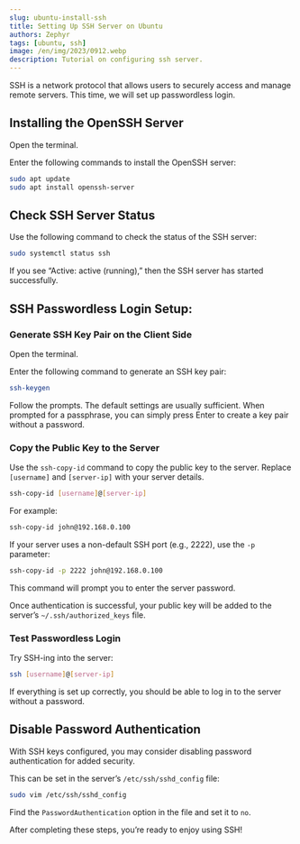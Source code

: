 ```yaml
---
slug: ubuntu-install-ssh
title: Setting Up SSH Server on Ubuntu
authors: Zephyr
tags: [ubuntu, ssh]
image: /en/img/2023/0912.webp
description: Tutorial on configuring ssh server.
---
```


SSH is a network protocol that allows users to securely access and manage remote servers. This time, we will set up passwordless login.

<!-- truncate -->

## Installing the OpenSSH Server

Open the terminal.

Enter the following commands to install the OpenSSH server:

```bash
sudo apt update
sudo apt install openssh-server
```

## Check SSH Server Status

Use the following command to check the status of the SSH server:

```bash
sudo systemctl status ssh
```

If you see “Active: active (running),” then the SSH server has started successfully.

## SSH Passwordless Login Setup:

### Generate SSH Key Pair on the Client Side

Open the terminal.

Enter the following command to generate an SSH key pair:

```bash
ssh-keygen
```

Follow the prompts. The default settings are usually sufficient. When prompted for a passphrase, you can simply press Enter to create a key pair without a password.

### Copy the Public Key to the Server

Use the `ssh-copy-id` command to copy the public key to the server. Replace `[username]` and `[server-ip]` with your server details.

```bash
ssh-copy-id [username]@[server-ip]
```

For example:

```bash
ssh-copy-id john@192.168.0.100
```

If your server uses a non-default SSH port (e.g., 2222), use the `-p` parameter:

```bash
ssh-copy-id -p 2222 john@192.168.0.100
```

This command will prompt you to enter the server password.

Once authentication is successful, your public key will be added to the server’s `~/.ssh/authorized_keys` file.

### Test Passwordless Login

Try SSH-ing into the server:

```bash
ssh [username]@[server-ip]
```

If everything is set up correctly, you should be able to log in to the server without a password.

## Disable Password Authentication

With SSH keys configured, you may consider disabling password authentication for added security.

This can be set in the server’s `/etc/ssh/sshd_config` file:

```bash
sudo vim /etc/ssh/sshd_config
```

Find the `PasswordAuthentication` option in the file and set it to `no`.

After completing these steps, you’re ready to enjoy using SSH!
